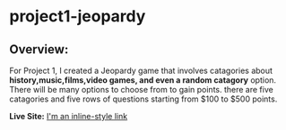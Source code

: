 # project1-jeopardy


## Overview:
 For Project 1, I created a Jeopardy game that involves catagories about **history,music,films,video games, and even a random catagory**  option. There will be many options to choose from to gain points. there are five catagories and five rows of questions starting from $100 to $500 points. 

**Live Site:** [I'm an inline-style link](https://www.google.com)


## 